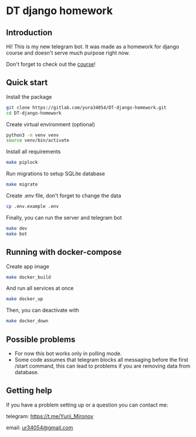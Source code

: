 # DT django homework

## Introduction
Hi! This is my new telegram bot. It was made as a homework for django course and doesn't serve much purpose right now.

Don't forget to check out the [course](https://www.youtube.com/playlist?list=PLQ09TvuOLytTca-0iXr09Ncohrs7qz5ju)!

## Quick start
Install the package
``` bash 
git clone https://gitlab.com/yura34054/DT-django-homework.git
cd DT-django-homework
```

Create virtual environment (optional)
``` bash
python3 -m venv venv
source venv/bin/activate
```

Install all requirements
``` bash
make piplock
```

Run migrations to setup SQLite database
``` bash
make migrate
```

Create .env file, don't forget to change the data
``` bash
cp .env.example .env
```

Finally, you can run the server and telegram bot
``` bash
make dev
make bot
```

## Running with docker-compose
Create app image
``` bash
make docker_build
```
And run all services at once
``` bash
make docker_up
```
Then, you can deactivate with 
``` bash
make docker_down
```


## Possible problems
* For now this bot works only in polling mode.
* Some code assumes that telegram blocks all messaging before the first /start command, 
this can lead to problems if you are removing data from database.

## Getting help
If you have a problem setting up or a question you can contact me:

telegram: https://t.me/Yurii_Mironov

email: ur34054@gmail.com
